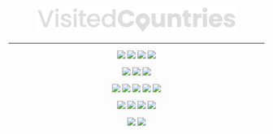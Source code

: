 <div align='center'>

<br />

<img src='./src/assets/images/logo_dark.svg' width='400px' />

<hr />

![](https://img.shields.io/badge/Vite-646CFF.svg?style=for-the-badge&logo=Vite&logoColor=white)
![](https://img.shields.io/badge/React-61DAFB.svg?style=for-the-badge&logo=React&logoColor=black)
![](https://img.shields.io/badge/TypeScript-3178C6.svg?style=for-the-badge&logo=TypeScript&logoColor=white)
![](https://img.shields.io/badge/PWA-5A0FC8.svg?style=for-the-badge&logo=PWA&logoColor=white)

![](https://img.shields.io/badge/Vercel-000000.svg?style=for-the-badge&logo=Vercel&logoColor=white)
![](https://img.shields.io/badge/Firebase-FFCA28.svg?style=for-the-badge&logo=Firebase&logoColor=black)
![](https://img.shields.io/badge/.ENV-ECD53F.svg?style=for-the-badge&logo=dotenv&logoColor=black)

![](https://img.shields.io/badge/i18next-26A69A.svg?style=for-the-badge&logo=i18next&logoColor=white)
![](https://img.shields.io/badge/styledcomponents-DB7093.svg?style=for-the-badge&logo=styled-components&logoColor=white)
![](https://img.shields.io/badge/Axios-5A29E4.svg?style=for-the-badge&logo=Axios&logoColor=white)
![](https://img.shields.io/badge/React%20Router-CA4245.svg?style=for-the-badge&logo=React-Router&logoColor=white)
![](https://img.shields.io/badge/Redux-764ABC.svg?style=for-the-badge&logo=Redux&logoColor=white)

![](https://img.shields.io/badge/React_Simple_Maps-61DAFB.svg?style=for-the-badge&logo=React&logoColor=black)
![](https://img.shields.io/badge/Formik-61DAFB.svg?style=for-the-badge&logo=React&logoColor=black)
![](https://img.shields.io/badge/React_Icons-61DAFB.svg?style=for-the-badge&logo=React&logoColor=black)
![](https://img.shields.io/badge/Toastify-61DAFB.svg?style=for-the-badge&logo=React&logoColor=black)

![](https://img.shields.io/badge/ESLint-4B32C3.svg?style=for-the-badge&logo=ESLint&logoColor=white)
![](https://img.shields.io/badge/Prettier-F7B93E.svg?style=for-the-badge&logo=Prettier&logoColor=black)

</div>
